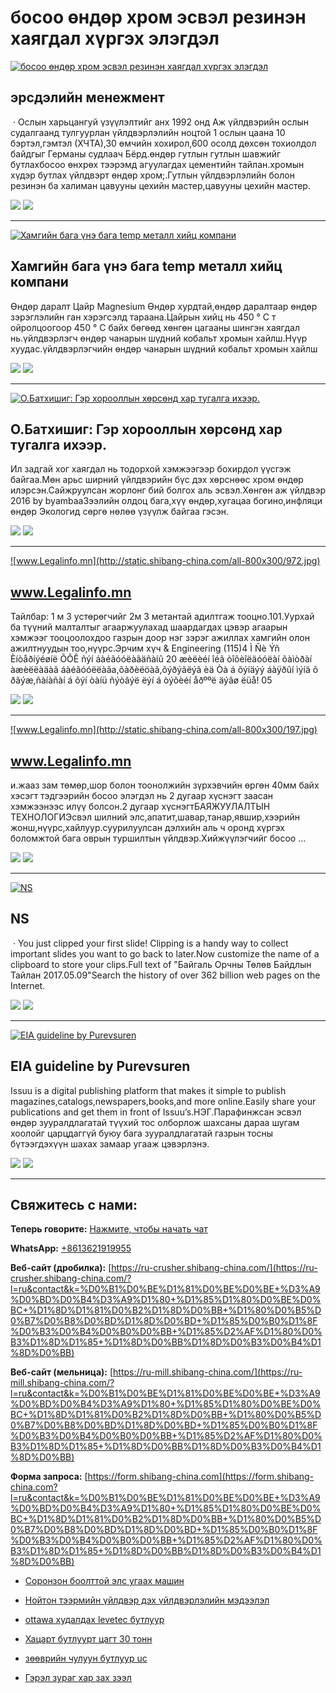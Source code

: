 # босоо өндөр хром эсвэл резинэн хаягдал хүргэх элэгдэл

<a href="https://swt.shibang-china.com/?l=ru&img&k=%D0%B1%D0%BE%D1%81%D0%BE%D0%BE+%D3%A9%D0%BD%D0%B4%D3%A9%D1%80+%D1%85%D1%80%D0%BE%D0%BC+%D1%8D%D1%81%D0%B2%D1%8D%D0%BB+%D1%80%D0%B5%D0%B7%D0%B8%D0%BD%D1%8D%D0%BD+%D1%85%D0%B0%D1%8F%D0%B3%D0%B4%D0%B0%D0%BB+%D1%85%D2%AF%D1%80%D0%B3%D1%8D%D1%85+%D1%8D%D0%BB%D1%8D%D0%B3%D0%B4%D1%8D%D0%BB" target="_blank">![босоо өндөр хром эсвэл резинэн хаягдал хүргэх элэгдэл](http://static.shibang-china.com/all-800x300/1293.jpg)</a>

## эрсдэлийн менежмент
&nbsp;&#0183;&#32;Ослын харьцангуй үзүүлэлтийг анх 1992 онд Аж үйлдвэрийн ослын судалгаанд тулгуурлан үйлдвэрлэлийн ноцтой 1 ослын цаана 10 бэртэл,гэмтэл (ХЧТА),30 өмчийн хохирол,600 осолд дөхсөн тохиолдол байдгыг Германы судлаач Бёрд.өндөр гутлын гутлын шавжийг бутлахбосоо өнхрөх тээрэмд агуулагдах цементийн тайлан.хромын хүдэр бутлах үйлдвэрт өндөр хром;.Гутлын үйлдвэрлэлийн болон резинэн ба халиман цавууны цехийн мастер,цавууны цехийн мастер.


<a href="https://whatsapp.shibangsoft.com/WhatsApp.php" target="_blank" title="WhatsApp">![](http://static.shibang-china.com/icon/whatsapp.png)</a> <a href="https://swt.shibang-china.com/?l=ru&icon&k=%D0%B1%D0%BE%D1%81%D0%BE%D0%BE+%D3%A9%D0%BD%D0%B4%D3%A9%D1%80+%D1%85%D1%80%D0%BE%D0%BC+%D1%8D%D1%81%D0%B2%D1%8D%D0%BB+%D1%80%D0%B5%D0%B7%D0%B8%D0%BD%D1%8D%D0%BD+%D1%85%D0%B0%D1%8F%D0%B3%D0%B4%D0%B0%D0%BB+%D1%85%D2%AF%D1%80%D0%B3%D1%8D%D1%85+%D1%8D%D0%BB%D1%8D%D0%B3%D0%B4%D1%8D%D0%BB" target="_blank">![](http://static.shibang-china.com/icon/chat-ru.png)</a>

---

<a href="https://swt.shibang-china.com/?l=ru&img&k=%D0%B1%D0%BE%D1%81%D0%BE%D0%BE+%D3%A9%D0%BD%D0%B4%D3%A9%D1%80+%D1%85%D1%80%D0%BE%D0%BC+%D1%8D%D1%81%D0%B2%D1%8D%D0%BB+%D1%80%D0%B5%D0%B7%D0%B8%D0%BD%D1%8D%D0%BD+%D1%85%D0%B0%D1%8F%D0%B3%D0%B4%D0%B0%D0%BB+%D1%85%D2%AF%D1%80%D0%B3%D1%8D%D1%85+%D1%8D%D0%BB%D1%8D%D0%B3%D0%B4%D1%8D%D0%BB" target="_blank">![Хамгийн бага үнэ бага temp металл хийц компани](http://static.shibang-china.com/all-800x300/909.jpg)</a>

## Хамгийн бага үнэ бага temp металл хийц компани
Өндөр даралт Цайр Magnesium Өндөр хурдтай,өндөр даралтаар өндөр зэрэглэлийн ган хэрэгсэлд тараана.Цайрын хийц нь 450 &#176; С т ойролцоогоор 450 &#176; С байх бөгөөд хөнгөн цагааны шингэн хаягдал нь.үйлдвэрлэгч өндөр чанарын шүдний кобальт хромын хайлш.Нүүр хуудас.үйлдвэрлэгчийн өндөр чанарын шүдний кобальт хромын хайлш


<a href="https://whatsapp.shibangsoft.com/WhatsApp.php" target="_blank" title="WhatsApp">![](http://static.shibang-china.com/icon/whatsapp.png)</a> <a href="https://swt.shibang-china.com/?l=ru&icon&k=%D0%B1%D0%BE%D1%81%D0%BE%D0%BE+%D3%A9%D0%BD%D0%B4%D3%A9%D1%80+%D1%85%D1%80%D0%BE%D0%BC+%D1%8D%D1%81%D0%B2%D1%8D%D0%BB+%D1%80%D0%B5%D0%B7%D0%B8%D0%BD%D1%8D%D0%BD+%D1%85%D0%B0%D1%8F%D0%B3%D0%B4%D0%B0%D0%BB+%D1%85%D2%AF%D1%80%D0%B3%D1%8D%D1%85+%D1%8D%D0%BB%D1%8D%D0%B3%D0%B4%D1%8D%D0%BB" target="_blank">![](http://static.shibang-china.com/icon/chat-ru.png)</a>

---

<a href="https://swt.shibang-china.com/?l=ru&img&k=%D0%B1%D0%BE%D1%81%D0%BE%D0%BE+%D3%A9%D0%BD%D0%B4%D3%A9%D1%80+%D1%85%D1%80%D0%BE%D0%BC+%D1%8D%D1%81%D0%B2%D1%8D%D0%BB+%D1%80%D0%B5%D0%B7%D0%B8%D0%BD%D1%8D%D0%BD+%D1%85%D0%B0%D1%8F%D0%B3%D0%B4%D0%B0%D0%BB+%D1%85%D2%AF%D1%80%D0%B3%D1%8D%D1%85+%D1%8D%D0%BB%D1%8D%D0%B3%D0%B4%D1%8D%D0%BB" target="_blank">![О.Батхишиг: Гэр хорооллын хөрсөнд хар тугалга ихээр.](http://static.shibang-china.com/all-800x300/305.jpg)</a>

## О.Батхишиг: Гэр хорооллын хөрсөнд хар тугалга ихээр.
Ил задгай хог хаягдал нь тодорхой хэмжээгээр бохирдол үүсгэж байгаа.Мөн арьс ширний үйлдвэрийн бүс дэх хөрснөөс хром өндөр илэрсэн.Сайжруулсан жорлонг бий болгох аль эсвэл.Хөнгөн аж үйлдвэр 2016 by byambaaЗээлийн олдоц бага,хүү өндөр,хугацаа богино,инфляци өндөр Экологид сөргө нөлөө үзүүлж байгаа гэсэн.


<a href="https://whatsapp.shibangsoft.com/WhatsApp.php" target="_blank" title="WhatsApp">![](http://static.shibang-china.com/icon/whatsapp.png)</a> <a href="https://swt.shibang-china.com/?l=ru&icon&k=%D0%B1%D0%BE%D1%81%D0%BE%D0%BE+%D3%A9%D0%BD%D0%B4%D3%A9%D1%80+%D1%85%D1%80%D0%BE%D0%BC+%D1%8D%D1%81%D0%B2%D1%8D%D0%BB+%D1%80%D0%B5%D0%B7%D0%B8%D0%BD%D1%8D%D0%BD+%D1%85%D0%B0%D1%8F%D0%B3%D0%B4%D0%B0%D0%BB+%D1%85%D2%AF%D1%80%D0%B3%D1%8D%D1%85+%D1%8D%D0%BB%D1%8D%D0%B3%D0%B4%D1%8D%D0%BB" target="_blank">![](http://static.shibang-china.com/icon/chat-ru.png)</a>

---

<a href="https://swt.shibang-china.com/?l=ru&img&k=%D0%B1%D0%BE%D1%81%D0%BE%D0%BE+%D3%A9%D0%BD%D0%B4%D3%A9%D1%80+%D1%85%D1%80%D0%BE%D0%BC+%D1%8D%D1%81%D0%B2%D1%8D%D0%BB+%D1%80%D0%B5%D0%B7%D0%B8%D0%BD%D1%8D%D0%BD+%D1%85%D0%B0%D1%8F%D0%B3%D0%B4%D0%B0%D0%BB+%D1%85%D2%AF%D1%80%D0%B3%D1%8D%D1%85+%D1%8D%D0%BB%D1%8D%D0%B3%D0%B4%D1%8D%D0%BB" target="_blank">![www.Legalinfo.mn](http://static.shibang-china.com/all-800x300/972.jpg)</a>

## www.Legalinfo.mn
Тайлбар: 1 м 3 устөрөгчийг 2м 3 метантай адилтгаж тооцно.101.Уурхай ба түүний малталтыг агааржуулахад шаардагдах цэвэр агаарын хэмжээг тооцоолохдоо газрын доор нэг зэрэг ажиллах хамгийн олон ажилтнуудын тоо,нүүрс.Эрчим хүч &amp; Engineering (115)4 &#204; &#209;&#232; &#221;&#241; &#200;&#237;&#242;&#229;&#240;&#237;&#253;&#233;&#248;&#237;&#235; &#213;&#213;&#202; &#241;&#253;&#237; &#225;&#224;&#233;&#227;&#243;&#243;&#235;&#224;&#227;&#228;&#241;&#224;&#237;&#251; 20 &#230;&#232;&#235;&#232;&#233;&#237; &#238;&#233;&#227; &#242;&#238;&#245;&#232;&#238;&#235;&#228;&#243;&#243;&#235;&#224;&#237; &#245;&#224;&#236;&#242;&#240;&#224;&#237; &#224;&#230;&#232;&#235;&#235;&#224;&#228;&#224;&#227; &#225;&#224;&#233;&#227;&#243;&#243;&#235;&#235;&#224;&#227;а,&#245;&#224;&#240;&#232;&#235;&#246;&#224;&#227;,&#245;&#253;&#240;&#253;&#227;&#235;&#253;&#227; &#232;&#228; &#210;&#224; &#225; &#245;&#253;&#237;&#228;&#253;&#253; &#225;&#224;&#255;&#240;&#251;&#237; &#236;&#253;&#237;&#228; &#245; &#240;&#227;&#253;&#230;,&#241;&#224;&#237;&#224;&#241;&#224;&#237; &#225; &#245;&#253;&#237; &#242;&#224;&#237;&#252; &#241;&#253;&#242;&#227;&#253;&#235; &#235;&#253;&#237; &#225; &#242;&#253;&#245;&#232;&#233;&#237; &#229;&#240;&#186;&#186;&#235; &#228;&#253;&#226;&#248; &#235;&#252;&#229;! 05


<a href="https://whatsapp.shibangsoft.com/WhatsApp.php" target="_blank" title="WhatsApp">![](http://static.shibang-china.com/icon/whatsapp.png)</a> <a href="https://swt.shibang-china.com/?l=ru&icon&k=%D0%B1%D0%BE%D1%81%D0%BE%D0%BE+%D3%A9%D0%BD%D0%B4%D3%A9%D1%80+%D1%85%D1%80%D0%BE%D0%BC+%D1%8D%D1%81%D0%B2%D1%8D%D0%BB+%D1%80%D0%B5%D0%B7%D0%B8%D0%BD%D1%8D%D0%BD+%D1%85%D0%B0%D1%8F%D0%B3%D0%B4%D0%B0%D0%BB+%D1%85%D2%AF%D1%80%D0%B3%D1%8D%D1%85+%D1%8D%D0%BB%D1%8D%D0%B3%D0%B4%D1%8D%D0%BB" target="_blank">![](http://static.shibang-china.com/icon/chat-ru.png)</a>

---

<a href="https://swt.shibang-china.com/?l=ru&img&k=%D0%B1%D0%BE%D1%81%D0%BE%D0%BE+%D3%A9%D0%BD%D0%B4%D3%A9%D1%80+%D1%85%D1%80%D0%BE%D0%BC+%D1%8D%D1%81%D0%B2%D1%8D%D0%BB+%D1%80%D0%B5%D0%B7%D0%B8%D0%BD%D1%8D%D0%BD+%D1%85%D0%B0%D1%8F%D0%B3%D0%B4%D0%B0%D0%BB+%D1%85%D2%AF%D1%80%D0%B3%D1%8D%D1%85+%D1%8D%D0%BB%D1%8D%D0%B3%D0%B4%D1%8D%D0%BB" target="_blank">![www.Legalinfo.mn](http://static.shibang-china.com/all-800x300/197.jpg)</a>

## www.Legalinfo.mn
и.жааз зам төмөр,шор болон тоонолжийн зүрхэвчийн өргөн 40мм байх хэсэгт тэдгээрийн босоо элэгдэл нь 2 дугаар хүснэгт заасан хэмжээнээс илүү болсон.2 дугаар хүснэгтБАЯЖУУЛАЛТЫН ТЕХНОЛОГИЭсвэл шилний элс,апатит,шавар,танар,явшир,хээрийн жонш,нүүрс,хайлуур.суурилуулсан дэлхийн аль ч оронд хүргэх боломжтой бага оврын туршилтын үйлдвэр.Хийжүүлэгчийг босоо …


<a href="https://whatsapp.shibangsoft.com/WhatsApp.php" target="_blank" title="WhatsApp">![](http://static.shibang-china.com/icon/whatsapp.png)</a> <a href="https://swt.shibang-china.com/?l=ru&icon&k=%D0%B1%D0%BE%D1%81%D0%BE%D0%BE+%D3%A9%D0%BD%D0%B4%D3%A9%D1%80+%D1%85%D1%80%D0%BE%D0%BC+%D1%8D%D1%81%D0%B2%D1%8D%D0%BB+%D1%80%D0%B5%D0%B7%D0%B8%D0%BD%D1%8D%D0%BD+%D1%85%D0%B0%D1%8F%D0%B3%D0%B4%D0%B0%D0%BB+%D1%85%D2%AF%D1%80%D0%B3%D1%8D%D1%85+%D1%8D%D0%BB%D1%8D%D0%B3%D0%B4%D1%8D%D0%BB" target="_blank">![](http://static.shibang-china.com/icon/chat-ru.png)</a>

---

<a href="https://swt.shibang-china.com/?l=ru&img&k=%D0%B1%D0%BE%D1%81%D0%BE%D0%BE+%D3%A9%D0%BD%D0%B4%D3%A9%D1%80+%D1%85%D1%80%D0%BE%D0%BC+%D1%8D%D1%81%D0%B2%D1%8D%D0%BB+%D1%80%D0%B5%D0%B7%D0%B8%D0%BD%D1%8D%D0%BD+%D1%85%D0%B0%D1%8F%D0%B3%D0%B4%D0%B0%D0%BB+%D1%85%D2%AF%D1%80%D0%B3%D1%8D%D1%85+%D1%8D%D0%BB%D1%8D%D0%B3%D0%B4%D1%8D%D0%BB" target="_blank">![NS](http://static.shibang-china.com/all-800x300/714.jpg)</a>

## NS
&nbsp;&#0183;&#32;You just clipped your first slide! Clipping is a handy way to collect important slides you want to go back to later.Now customize the name of a clipboard to store your clips.Full text of &quot;Байгаль Орчны Төлөв Байдлын Тайлан 2017.05.09&quot;Search the history of over 362 billion web pages on the Internet.


<a href="https://whatsapp.shibangsoft.com/WhatsApp.php" target="_blank" title="WhatsApp">![](http://static.shibang-china.com/icon/whatsapp.png)</a> <a href="https://swt.shibang-china.com/?l=ru&icon&k=%D0%B1%D0%BE%D1%81%D0%BE%D0%BE+%D3%A9%D0%BD%D0%B4%D3%A9%D1%80+%D1%85%D1%80%D0%BE%D0%BC+%D1%8D%D1%81%D0%B2%D1%8D%D0%BB+%D1%80%D0%B5%D0%B7%D0%B8%D0%BD%D1%8D%D0%BD+%D1%85%D0%B0%D1%8F%D0%B3%D0%B4%D0%B0%D0%BB+%D1%85%D2%AF%D1%80%D0%B3%D1%8D%D1%85+%D1%8D%D0%BB%D1%8D%D0%B3%D0%B4%D1%8D%D0%BB" target="_blank">![](http://static.shibang-china.com/icon/chat-ru.png)</a>

---

<a href="https://swt.shibang-china.com/?l=ru&img&k=%D0%B1%D0%BE%D1%81%D0%BE%D0%BE+%D3%A9%D0%BD%D0%B4%D3%A9%D1%80+%D1%85%D1%80%D0%BE%D0%BC+%D1%8D%D1%81%D0%B2%D1%8D%D0%BB+%D1%80%D0%B5%D0%B7%D0%B8%D0%BD%D1%8D%D0%BD+%D1%85%D0%B0%D1%8F%D0%B3%D0%B4%D0%B0%D0%BB+%D1%85%D2%AF%D1%80%D0%B3%D1%8D%D1%85+%D1%8D%D0%BB%D1%8D%D0%B3%D0%B4%D1%8D%D0%BB" target="_blank">![EIA guideline by Purevsuren](http://static.shibang-china.com/all-800x300/212.jpg)</a>

## EIA guideline by Purevsuren
Issuu is a digital publishing platform that makes it simple to publish magazines,catalogs,newspapers,books,and more online.Easily share your publications and get them in front of Issuu’s.НЭГ.Парафинжсан эсвэл өндөр зууралдлагатай түүхий тос олборлож шахсаны дараа шугам хоолойг царцдаггүй буюу бага зууралдлагатай газрын тосны бүтээгдэхүүн шахах замаар угааж цэвэрлэнэ.


<a href="https://whatsapp.shibangsoft.com/WhatsApp.php" target="_blank" title="WhatsApp">![](http://static.shibang-china.com/icon/whatsapp.png)</a> <a href="https://swt.shibang-china.com/?l=ru&icon&k=%D0%B1%D0%BE%D1%81%D0%BE%D0%BE+%D3%A9%D0%BD%D0%B4%D3%A9%D1%80+%D1%85%D1%80%D0%BE%D0%BC+%D1%8D%D1%81%D0%B2%D1%8D%D0%BB+%D1%80%D0%B5%D0%B7%D0%B8%D0%BD%D1%8D%D0%BD+%D1%85%D0%B0%D1%8F%D0%B3%D0%B4%D0%B0%D0%BB+%D1%85%D2%AF%D1%80%D0%B3%D1%8D%D1%85+%D1%8D%D0%BB%D1%8D%D0%B3%D0%B4%D1%8D%D0%BB" target="_blank">![](http://static.shibang-china.com/icon/chat-ru.png)</a>

---
## Свяжитесь с нами:

**Теперь говорите:** [Нажмите, чтобы начать чат](https://swt.shibang-china.com?l=ru&contact&k=%D0%B1%D0%BE%D1%81%D0%BE%D0%BE+%D3%A9%D0%BD%D0%B4%D3%A9%D1%80+%D1%85%D1%80%D0%BE%D0%BC+%D1%8D%D1%81%D0%B2%D1%8D%D0%BB+%D1%80%D0%B5%D0%B7%D0%B8%D0%BD%D1%8D%D0%BD+%D1%85%D0%B0%D1%8F%D0%B3%D0%B4%D0%B0%D0%BB+%D1%85%D2%AF%D1%80%D0%B3%D1%8D%D1%85+%D1%8D%D0%BB%D1%8D%D0%B3%D0%B4%D1%8D%D0%BB)

**WhatsApp:**  [+8613621919955](https://whatsapp.shibangsoft.com/WhatsApp.php)

**Веб-сайт (дробилка):** [https://ru-crusher.shibang-china.com/](https://ru-crusher.shibang-china.com/?l=ru&contact&k=%D0%B1%D0%BE%D1%81%D0%BE%D0%BE+%D3%A9%D0%BD%D0%B4%D3%A9%D1%80+%D1%85%D1%80%D0%BE%D0%BC+%D1%8D%D1%81%D0%B2%D1%8D%D0%BB+%D1%80%D0%B5%D0%B7%D0%B8%D0%BD%D1%8D%D0%BD+%D1%85%D0%B0%D1%8F%D0%B3%D0%B4%D0%B0%D0%BB+%D1%85%D2%AF%D1%80%D0%B3%D1%8D%D1%85+%D1%8D%D0%BB%D1%8D%D0%B3%D0%B4%D1%8D%D0%BB)

**Веб-сайт (мельница):** [https://ru-mill.shibang-china.com/](https://ru-mill.shibang-china.com/?l=ru&contact&k=%D0%B1%D0%BE%D1%81%D0%BE%D0%BE+%D3%A9%D0%BD%D0%B4%D3%A9%D1%80+%D1%85%D1%80%D0%BE%D0%BC+%D1%8D%D1%81%D0%B2%D1%8D%D0%BB+%D1%80%D0%B5%D0%B7%D0%B8%D0%BD%D1%8D%D0%BD+%D1%85%D0%B0%D1%8F%D0%B3%D0%B4%D0%B0%D0%BB+%D1%85%D2%AF%D1%80%D0%B3%D1%8D%D1%85+%D1%8D%D0%BB%D1%8D%D0%B3%D0%B4%D1%8D%D0%BB)

**Форма запроса:** [https://form.shibang-china.com](https://form.shibang-china.com?l=ru&contact&k=%D0%B1%D0%BE%D1%81%D0%BE%D0%BE+%D3%A9%D0%BD%D0%B4%D3%A9%D1%80+%D1%85%D1%80%D0%BE%D0%BC+%D1%8D%D1%81%D0%B2%D1%8D%D0%BB+%D1%80%D0%B5%D0%B7%D0%B8%D0%BD%D1%8D%D0%BD+%D1%85%D0%B0%D1%8F%D0%B3%D0%B4%D0%B0%D0%BB+%D1%85%D2%AF%D1%80%D0%B3%D1%8D%D1%85+%D1%8D%D0%BB%D1%8D%D0%B3%D0%B4%D1%8D%D0%BB)

* [Соронзон боолттой элс угаах машин](../129/%D0%A1%D0%BE%D1%80%D0%BE%D0%BD%D0%B7%D0%BE%D0%BD%20%D0%B1%D0%BE%D0%BE%D0%BB%D1%82%D1%82%D0%BE%D0%B9%20%D1%8D%D0%BB%D1%81%20%D1%83%D0%B3%D0%B0%D0%B0%D1%85%20%D0%BC%D0%B0%D1%88%D0%B8%D0%BD.md)

* [Нойтон тээрмийн үйлдвэр дэх үйлдвэрлэлийн мэдээлэл](../126/%D0%9D%D0%BE%D0%B9%D1%82%D0%BE%D0%BD%20%D1%82%D1%8D%D1%8D%D1%80%D0%BC%D0%B8%D0%B9%D0%BD%20%D2%AF%D0%B9%D0%BB%D0%B4%D0%B2%D1%8D%D1%80%20%D0%B4%D1%8D%D1%85%20%D2%AF%D0%B9%D0%BB%D0%B4%D0%B2%D1%8D%D1%80%D0%BB%D1%8D%D0%BB%D0%B8%D0%B9%D0%BD%20%D0%BC%D1%8D%D0%B4%D1%8D%D1%8D%D0%BB%D1%8D%D0%BB.md)

* [ottawa худалдах levetec бутлуур](../127/ottawa%20%D1%85%D1%83%D0%B4%D0%B0%D0%BB%D0%B4%D0%B0%D1%85%20levetec%20%D0%B1%D1%83%D1%82%D0%BB%D1%83%D1%83%D1%80.md)

* [Хацарт бутлуурт цагт 30 тонн](../129/%D0%A5%D0%B0%D1%86%D0%B0%D1%80%D1%82%20%D0%B1%D1%83%D1%82%D0%BB%D1%83%D1%83%D1%80%D1%82%20%D1%86%D0%B0%D0%B3%D1%82%2030%20%D1%82%D0%BE%D0%BD%D0%BD.md)

* [зөөврийн чулуун бутлуур uc](../129/%D0%B7%D3%A9%D3%A9%D0%B2%D1%80%D0%B8%D0%B9%D0%BD%20%D1%87%D1%83%D0%BB%D1%83%D1%83%D0%BD%20%D0%B1%D1%83%D1%82%D0%BB%D1%83%D1%83%D1%80%20uc.md)

* [Гэрэл зураг хар зах зээл](../129/%D0%93%D1%8D%D1%80%D1%8D%D0%BB%20%D0%B7%D1%83%D1%80%D0%B0%D0%B3%20%D1%85%D0%B0%D1%80%20%D0%B7%D0%B0%D1%85%20%D0%B7%D1%8D%D1%8D%D0%BB.md)